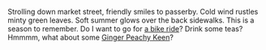 Strolling down market street, friendly smiles to passerby.
Cold wind rustles minty green leaves.
Soft summer glows over the back sidewalks.
This is a season to remember.
Do I want to go for [a bike ride](bikeride/bikeride.md)? 
Drink some teas? 
Hmmmm, what about some [Ginger Peachy Keen](bikeride/ginger-peachy-keen/ginger-peachy-keen.md)?
